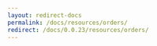```yaml
---
layout: redirect-docs
permalink: /docs/resources/orders/
redirect: /docs/0.0.23/resources/orders/
---
```

